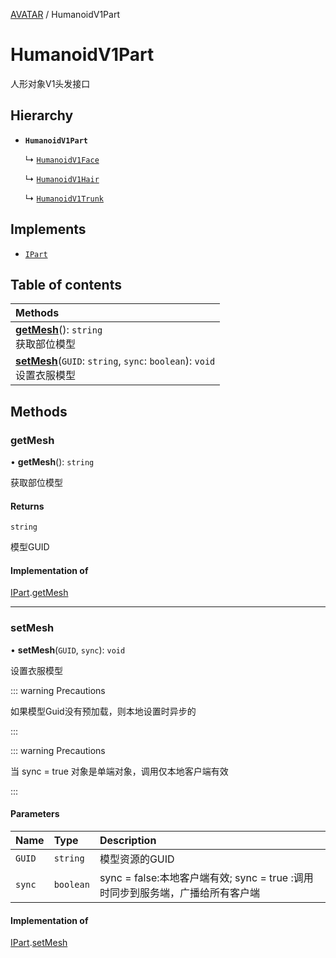[AVATAR](../groups/AVATAR.AVATAR.md) / HumanoidV1Part

# HumanoidV1Part <Badge type="tip" text="Class" /> <Score text="HumanoidV1Part" />

人形对象V1头发接口

## Hierarchy

- **`HumanoidV1Part`**

  ↳ [`HumanoidV1Face`](Gameplay.HumanoidV1Face.md)

  ↳ [`HumanoidV1Hair`](Gameplay.HumanoidV1Hair.md)

  ↳ [`HumanoidV1Trunk`](Gameplay.HumanoidV1Trunk.md)

## Implements

- [`IPart`](../interfaces/Gameplay.IPart.md)

## Table of contents

| Methods |
| :-----|
| **[getMesh](Gameplay.HumanoidV1Part.md#getmesh)**(): `string` <br> 获取部位模型|
| **[setMesh](Gameplay.HumanoidV1Part.md#setmesh)**(`GUID`: `string`, `sync`: `boolean`): `void` <br> 设置衣服模型|

## Methods

### getMesh <Score text="getMesh" /> 

• **getMesh**(): `string` 

获取部位模型


#### Returns

`string`

模型GUID

#### Implementation of

[IPart](../interfaces/Gameplay.IPart.md).[getMesh](../interfaces/Gameplay.IPart.md#getmesh)

___

### setMesh <Score text="setMesh" /> 

• **setMesh**(`GUID`, `sync`): `void` 

设置衣服模型

::: warning Precautions

如果模型Guid没有预加载，则本地设置时异步的

:::

::: warning Precautions

当 sync = true 对象是单端对象，调用仅本地客户端有效

:::


#### Parameters

| Name | Type | Description |
| :------ | :------ | :------ |
| `GUID` | `string` | 模型资源的GUID |
| `sync` | `boolean` | sync = false:本地客户端有效; sync = true :调用时同步到服务端，广播给所有客户端 |


#### Implementation of

[IPart](../interfaces/Gameplay.IPart.md).[setMesh](../interfaces/Gameplay.IPart.md#setmesh)
